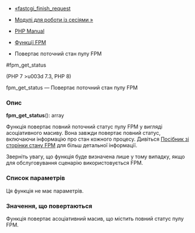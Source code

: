 - [«fastcgi_finish_request](function.fastcgi-finish-request.md)
- [Модулі для роботи із сесіями »](refs.basic.session.md)

- [PHP Manual](index.md)
- [Функції FPM](ref.fpm.md)
- Повертає поточний стан пулу FPM

#fpm_get_status

(PHP 7 \>u003d 7.3, PHP 8)

fpm_get_status — Повертає поточний стан пулу FPM

### Опис

**fpm_get_status**(): array

Функція повертає повний поточний статус пулу FPM у вигляді асоціативного
масиву. Вона завжди повертає повний статус, включаючи інформацію про
стан кожного процесу. Дивіться [Посібник зі сторінки стану
FPM](fpm.status.md) для більш детальної інформації.

Зверніть увагу, що функція буде визначена лише у тому випадку,
якщо для обслуговування сценарію використовується FPM.

### Список параметрів

Ця функція не має параметрів.

### Значення, що повертаються

Функція повертає асоціативний масив, що містить повний статус пулу
FPM.
